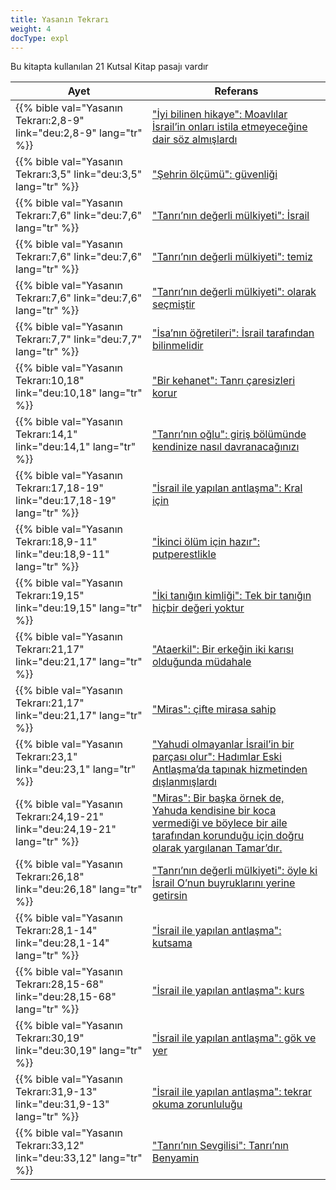 ```yaml
---
title: Yasanın Tekrarı
weight: 4
docType: expl
---
```


Bu kitapta kullanılan 21 Kutsal Kitap pasajı vardır

| Ayet | Referans |
|-------|-----------|
| {{% bible val="Yasanın Tekrarı:2,8-9" link="deu:2,8-9" lang="tr" %}} | ["İyi bilinen hikaye": Moavlılar İsrail’in onları istila etmeyeceğine dair söz almışlardı](/expl/../expl/bible/keyword/the-story-of-balaam#81bf) |
| {{% bible val="Yasanın Tekrarı:3,5" link="deu:3,5" lang="tr" %}} | ["Şehrin ölçümü": güvenliği](/expl/../expl/content/paradise/the-new-jerusalem#57fc) |
| {{% bible val="Yasanın Tekrarı:7,6" link="deu:7,6" lang="tr" %}} | ["Tanrı’nın değerli mülkiyeti": İsrail](/expl/../expl/background/israel/the-church-is-part-of-israel#5369) |
| {{% bible val="Yasanın Tekrarı:7,6" link="deu:7,6" lang="tr" %}} | ["Tanrı’nın değerli mülkiyeti": temiz](/expl/../expl/background/israel/the-church-is-part-of-israel#5369) |
| {{% bible val="Yasanın Tekrarı:7,6" link="deu:7,6" lang="tr" %}} | ["Tanrı’nın değerli mülkiyeti": olarak seçmiştir](/expl/../expl/background/israel/the-church-is-part-of-israel#5369) |
| {{% bible val="Yasanın Tekrarı:7,7" link="deu:7,7" lang="tr" %}} | ["İsa’nın öğretileri": İsrail tarafından bilinmelidir](/expl/../expl/background/israel/jesus-and-the-covenant#9f5f) |
| {{% bible val="Yasanın Tekrarı:10,18" link="deu:10,18" lang="tr" %}} | ["Bir kehanet": Tanrı çaresizleri korur](/expl/../expl/background/literature/the-book-of-revelation-how-to-read-it#6c09) |
| {{% bible val="Yasanın Tekrarı:14,1" link="deu:14,1" lang="tr" %}} | ["Tanrı’nın oğlu": giriş bölümünde kendinize nasıl davranacağınızı](/expl/../expl/background/israel/the-church-is-part-of-israel#bb1b) |
| {{% bible val="Yasanın Tekrarı:17,18-19" link="deu:17,18-19" lang="tr" %}} | ["İsrail ile yapılan antlaşma": Kral için](/expl/../expl/background/israel/gods-covenant#aec8) |
| {{% bible val="Yasanın Tekrarı:18,9-11" link="deu:18,9-11" lang="tr" %}} | ["İkinci ölüm için hazır": putperestlikle](/expl/../expl/content/paradise/the-new-jerusalem#d33d) |
| {{% bible val="Yasanın Tekrarı:19,15" link="deu:19,15" lang="tr" %}} | ["İki tanığın kimliği": Tek bir tanığın hiçbir değeri yoktur](/expl/../expl/content/witnesses/the-two-witnesses#c357) |
| {{% bible val="Yasanın Tekrarı:21,17" link="deu:21,17" lang="tr" %}} | ["Ataerkil": Bir erkeğin iki karısı olduğunda müdahale](/expl/../expl/background/israel/the-role-of-family-in-the-bible#3a5d) |
| {{% bible val="Yasanın Tekrarı:21,17" link="deu:21,17" lang="tr" %}} | ["Miras": çifte mirasa sahip](/expl/../expl/background/israel/the-role-of-family-in-the-bible#82a3) |
| {{% bible val="Yasanın Tekrarı:23,1" link="deu:23,1" lang="tr" %}} | ["Yahudi olmayanlar İsrail’in bir parçası olur": Hadımlar Eski Antlaşma’da tapınak hizmetinden dışlanmışlardı](/expl/../expl/background/israel/the-remnant-of-israel#6f36) |
| {{% bible val="Yasanın Tekrarı:24,19-21" link="deu:24,19-21" lang="tr" %}} | ["Miras": Bir başka örnek de, Yahuda kendisine bir koca vermediği ve böylece bir aile tarafından korunduğu için doğru olarak yargılanan Tamar’dır.](/expl/../expl/background/israel/the-role-of-family-in-the-bible#82a3) |
| {{% bible val="Yasanın Tekrarı:26,18" link="deu:26,18" lang="tr" %}} | ["Tanrı’nın değerli mülkiyeti": öyle ki İsrail O’nun buyruklarını yerine getirsin](/expl/../expl/background/israel/the-church-is-part-of-israel#5369) |
| {{% bible val="Yasanın Tekrarı:28,1-14" link="deu:28,1-14" lang="tr" %}} | ["İsrail ile yapılan antlaşma": kutsama](/expl/../expl/background/israel/gods-covenant#aec8) |
| {{% bible val="Yasanın Tekrarı:28,15-68" link="deu:28,15-68" lang="tr" %}} | ["İsrail ile yapılan antlaşma": kurs](/expl/../expl/background/israel/gods-covenant#aec8) |
| {{% bible val="Yasanın Tekrarı:30,19" link="deu:30,19" lang="tr" %}} | ["İsrail ile yapılan antlaşma": gök ve yer](/expl/../expl/background/israel/gods-covenant#aec8) |
| {{% bible val="Yasanın Tekrarı:31,9-13" link="deu:31,9-13" lang="tr" %}} | ["İsrail ile yapılan antlaşma": tekrar okuma zorunluluğu](/expl/../expl/background/israel/gods-covenant#aec8) |
| {{% bible val="Yasanın Tekrarı:33,12" link="deu:33,12" lang="tr" %}} | ["Tanrı’nın Sevgilisi": Tanrı’nın Benyamin](/expl/../expl/background/israel/the-church-is-part-of-israel#2baf) |
